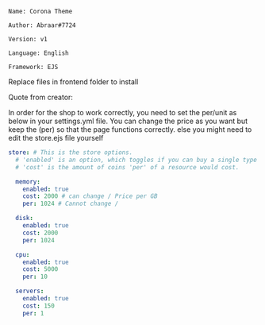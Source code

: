 ```
Name: Corona Theme

Author: Abraar#7724

Version: v1

Language: English

Framework: EJS
```
Replace files in frontend folder to install

Quote from creator:

In order for the shop to work correctly, you need to set the per/unit as below in your settings.yml file. You can change the price as you want but keep the (per) so that the page functions correctly. else you might need to edit the store.ejs file yourself

```yml
store: # This is the store options.
  # 'enabled' is an option, which toggles if you can buy a single type of resource of.
  # 'cost' is the amount of coins 'per' of a resource would cost.

  memory:
    enabled: true
    cost: 2000 # can change / Price per GB
    per: 1024 # Cannot change / 

  disk:
    enabled: true
    cost: 2000
    per: 1024

  cpu:
    enabled: true
    cost: 5000
    per: 10

  servers:
    enabled: true
    cost: 150
    per: 1
```
